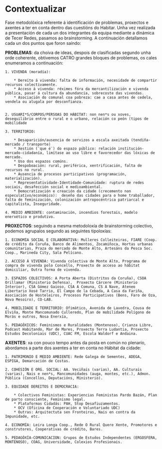 # Contextualizar

Fase metodolóxica referente á identificación de problemas, proxectos e axentes a ter en conta dentro das cuestións do Habitar. Unha vez realizada a presentación de cada un dos integrantes da equipa mediante a dinámica de Tecer Redes, pasamos ao brainstorming. A continuación detallamos cada un dos puntos que foron saíndo:


**PROBLEMAS**: da choiva de ideas, despois de clasificadas segundo unha orde coherente, obtivemos CATRO grandes bloques de problemas, os cales enumeramos a continuación:

    1. VIVENDA (moradía): 
    
        * Dereito á vivenda: falta de información, necesidade de compartir recursos colectivamente.
        * Acceso á vivenda: réximes fóra da mercantilización e vivenda pública, pasar á cultura da abundancia, sobrecoste das vivendas.
        * Asociación do comunal coa pobreza: cae a casa antes de cedela, vendela ou alugala por desconfianza.


    2. USUARI*S/CORPOS/PERSOAS DO HÁBITAT: non nen*s ou xoves, desequilibrio entre o rural e o urbano, relación co peón (tipos de mobilidade

    3. TERRITORIO:
    
        * Desaparición/ausencia de servizos a escala axeitada (tendiña-mercado / transporte)
        * Xestión (¨que é¨) do espazo público: relación institución-mercado-cidadanía, limítase ao uso libre e favorecedor das lóxicas de mercado. 
        * Uso dos espazos comúns.
        * Despoboación: rural, periférica, xentrificación, falta de recursos no rural.
        * Ausencia de procesos participativos (programación, materialización).
        * Representatividade-Identidade-Comunidade: ruptura de redes sociais, desafección social e medioambiental.
        * Democratización e creación da cidade (crecemento non especulativo/económico):  deseño das cidades para o home traballador, falta de feminización, colonización antropocéntrica patriarcal e capitalista, Inseguridade.

    4. MEDIO AMBIENTE: contaminación, incendios forestais, modelo enerxético e produtivo.


**PROXECTOS**: seguindo a mesma metodoloxía de brainstorming colectivo, podemos agrupalos segundo as seguintes tipoloxías:

    1. ECONOMÍA SOCIAL E COLABORATIVA: Mulleres Colleiteiras, FIARE (Coop. de crédito da Coruña, Banco de Alimentos, Zocamiñoca, Hortas urbanas comunitarias, Praza do mercado de Monte Alto, Artesáns da Pesca Soc. Coop., Marineda City, Sala Pelícano.

    2. ACCESO Á VIVENDA: Vivenda colectiva de Monte Alto, Programa de compra de vivenda polo Concello, Proxecto de acceso ao hábitat domiciliar, Outra forma de vivenda.

    3. ESPAZOS COLECTIVOS: A Porta Aberta (Distritos da Coruña), CSOA Orillamar (Ministerio Defensa),  Proxecto Cárcere (Ministerio Interior), CSA Gómez Gaioso, CSA A Comuna, CS A Nave, Ateneo Libertario Xosé Tarrio, El Campo de la Cebada, A Casa da Fariña, Asociación de Hosteleiros, Procesos Participativos (Bens, Faro de Oza, Nova Mesoiro), CO-LAB.

    4. MOBILIDADE E TERRITORIO: Ofimático, Avenida de Lavedra, Cousa de Elviña, Monte Mancomunado Culleredo, Plan de mobilidade Polígono de Morás e outros, Nosa Enerxía, 

    5. PEDAGÓXICOS: Feminismos e Ruralidades (Montenoso), Crianza Libre, Podcast Habitando, Mar de Mares, Proxecto Terra Ludantia, Proxecto Estudos Decoloniais (UDC), CUAC FM, Escola Waldorf e Andaina.   
    

**AXENTES**: xa con pouco tempo antes da posta en común no plenario, abordamos a parte dos axentes a ter en conta no Hábitat da cidade:

    1. PATRIMONIO E MEDIO AMBIENTE: Rede Galega de Sementes, ADEGA, ESPIGA, Demarcación de Costas.

    2. COHESIÓN E ORG. SOCIAL: AA. Veciñais (varias), AA. Culturais (varias), Nais e nen*s, Mancomunidades (auga, montes, etc.), Admon. Pública (Concellos, Deputacións, Ministerio).

    3. EQUIDADE DEREITOS E DEMOCRACIA: 
    
        * Colectivos Feministas: Experiencias Feministas Pardo Bazán, Plan de parto consciente, Feminismo legal.
        * Plataformas Cidadás: PAH, Stop Desafiuzamentos.
        * OCV (Oficina de Cooperación e Voluntariado UDC)
        * Outras: Arquitectuta sen Fronteiras, Nais en contra da Impunidade, etc.

    4. ECONOMÍA: Leira Longa Coop., Rede O Rural Quere Xente, Promotores e construtores, Cooperativas de crédito, Bares.

    5. PEDAGÓXÍA-COMUNICACION: Grupos de Estudos Independentes (ERGOSFERA, MONTENOSO), COAG, Universidade, Colexios Profesionais.